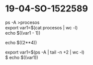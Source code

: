# 19-04-SO-1522589

 ps -A >procesos  
 export var1=$(cat procesos | wc -l)  
 echo $((var1 - 1)) 
 
 
echo $((2**4))  


export var1=$(ps -A | tail -n +2 | wc -l)  
$ echo $((var1))  
